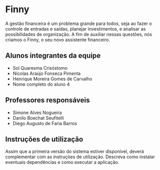 # Finny
A gestão financeira é um problema grande para todos, seja ao fazer o controle de entradas e saídas, planejar investimentos, e analisar as possibilidades de organização. A fim de auxiliar nessas questões, nós criamos o Finny, o seu novo assistente financeiro.

## Alunos integrantes da equipe

* Sol Quaresma Crisóstomo
* Nícolas Araújo Fonseca Pimenta
* Henrique Moreira Gomes de Carvalho
* Nome completo do aluno 4

## Professores responsáveis

* Simone Alves Nogueira
* Danilo Boechat Seufitelli
* Diego Augusto de Faria Barros

## Instruções de utilização

Assim que a primeira versão do sistema estiver disponível, deverá complementar com as instruções de utilização. Descreva como instalar eventuais dependências e como executar a aplicação.
